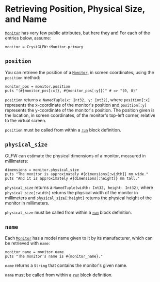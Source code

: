 # Retrieving Position, Physical Size, and Name

[`Monitor`](/deep-dive/monitor.md) has very few public attributes, but here they are! For each of the entries below, assume:
```crystal
monitor = CrystGLFW::Monitor.primary
```

## `position`
You can retrieve the position of a [`Monitor`](/deep-dive/monitor.md), in screen coordinates, using the `position` method:

```crystal
monitor_pos = monitor.position
puts "(#{monitor_pos[:x]}, #{monitor_pos[:y]})" # => "(0, 0)"
```
`position` returns a `NamedTuple(x: Int32, y: Int32)`, where `position[:x]` represents the x-coordinate of the monitor's position and `position[:y]` represents the y-coordinate of the monitor's position. The position given is the location, in screen coordinates, of the monitor's top-left corner, relative to the virtual screen.

`position` must be called from within a [`run`](/the-run-block.md) block definition.

## `physical_size`
GLFW can estimate the physical dimensions of a monitor, measured in millimeters:

```crystal
dimensions = monitor.physical_size
puts "The monitor is approximately #{dimensions[:width]} mm wide."
puts "And it is approximately #{dimensions[:height]} mm tall."
```

`physical_size` returns a `NamedTuple(width: Int32, height: Int32)`, where `physical_size[:width]` returns the physical width of the monitor in millimeters and `physical_size[:height]` returns the physical height of the monitor in millimeters.

`physical_size` must be called from within a [`run`](/the-run-block.md) block definition.

## `name`
Each [`Monitor`](/deep-dive/monitor.md) has a model name given to it by its manufacturer, which can be retrieved with `name`:

```crystal
monitor_name = monitor.name
puts "The monitor's name is #{monitor_name}."
```

`name` returns a `String` that contains the monitor's given name.

`name` must be called from within a [`run`](/the-run-block.md) block definition.

